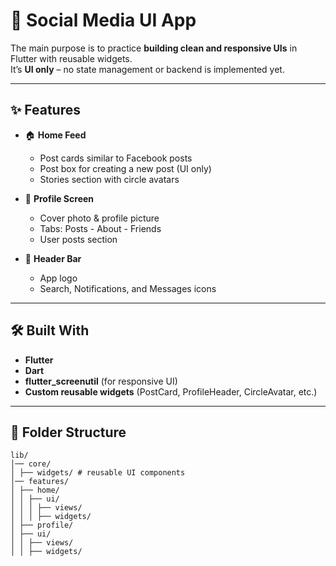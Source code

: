 # 📱 Social Media UI App  
 
The main purpose is to practice **building clean and responsive UIs** in Flutter with reusable widgets.  
It’s **UI only** – no state management or backend is implemented yet.  

---

## ✨ Features  

- 🏠 **Home Feed**  
  - Post cards similar to Facebook posts  
  - Post box for creating a new post (UI only)  
  - Stories section with circle avatars  

- 👤 **Profile Screen**  
  - Cover photo & profile picture  
  - Tabs: Posts - About - Friends  
  - User posts section  

- 🔔 **Header Bar**  
  - App logo  
  - Search, Notifications, and Messages icons  

---

## 🛠️ Built With  

- **Flutter**  
- **Dart** 
- **flutter_screenutil** (for responsive UI)  
- **Custom reusable widgets** (PostCard, ProfileHeader, CircleAvatar, etc.)  

---

## 📂 Folder Structure  
```
lib/
│── core/
│ ├── widgets/ # reusable UI components
│── features/
│ ├── home/
│ │ ├── ui/
│ │ │ ├── views/
│ │ │ ├── widgets/
│ ├── profile/
│ ├── ui/
│ │ ├── views/
│ │ ├── widgets/
```

